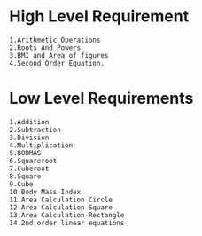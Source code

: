 # High Level Requirement

    1.Arithmetic Operations
    2.Roots And Powers
    3.BMI and Area of figures
    4.Second Order Equation.

# Low Level Requirements

    1.Addition
    2.Subtraction
    3.Division
    4.Multiplication
    5.BODMAS
    6.Squareroot 
    7.Cuberoot 
    8.Square 
    9.Cube
    10.Body Mass Index
    11.Area Calculation Circle
    12.Area Calculation Square
    13.Area Calculation Rectangle
    14.2nd order linear equations
